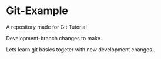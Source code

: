 # Git-Example
A repository made for Git Tutorial

Development-branch changes to make.

Lets learn git basics togeter with new development changes..

